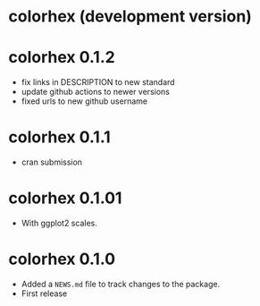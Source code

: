 # colorhex (development version)

# colorhex 0.1.2
- fix links in DESCRIPTION to new standard
- update github actions to newer versions
- fixed urls to new github username

# colorhex 0.1.1
- cran submission

# colorhex 0.1.01

* With ggplot2 scales.

# colorhex 0.1.0

* Added a `NEWS.md` file to track changes to the package.
* First release
